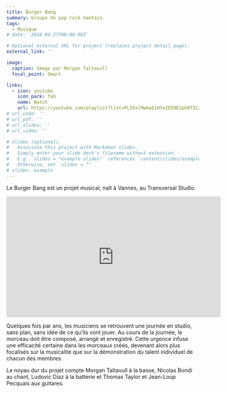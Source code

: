 ```yaml
---
title: Burger Bang
summary: Groupe de pop-rock Vantais.
tags:
  - Musique
# date: '2016-04-27T00:00:00Z'

# Optional external URL for project (replaces project detail page).
external_link: ''

image:
  caption: Image par Morgan Taltavull
  focal_point: Smart

links:
  - icon: youtube
    icon_pack: fab
    name: Watch
    url: https://youtube.com/playlist?list=PL5VxlMwmaE1HteIDI0E2ph0T1CZ9WVBul
# url_code: ''
# url_pdf: ''
# url_slides: ''
# url_video: ''

# Slides (optional).
#   Associate this project with Markdown slides.
#   Simply enter your slide deck's filename without extension.
#   E.g. `slides = "example-slides"` references `content/slides/example-slides.md`.
#   Otherwise, set `slides = ""`.
# slides: example
---
```


Le Burger Bang est un projet musical, naît à Vannes, au Transversal Studio.

<iframe width="560" height="315" src="https://www.youtube-nocookie.com/embed/ICHYJCn7Cd0" title="YouTube video player" frameborder="0" allow="accelerometer; autoplay; clipboard-write; encrypted-media; gyroscope; picture-in-picture" allowfullscreen></iframe>

Quelques fois par ans, les musiciens se retrouvent une journée en studio, sans plan, sans idée de ce qu’ils vont jouer. Au cours de la journée, le morceau doit être composé, arrangé et enregistré. Cette urgence infuse une efficacité certaine dans les morceaux créés, devenant alors plus focalisés sur la musicalité que sur la démonstration du talent individuel de chacun des membres.

Le noyau dur du projet compte Morgan Taltavull à la basse, Nicolas Bondi au chant, Ludovic Diaz à la batterie et Thomas Taylor et Jean-Loup Pecquais aux guitares.
